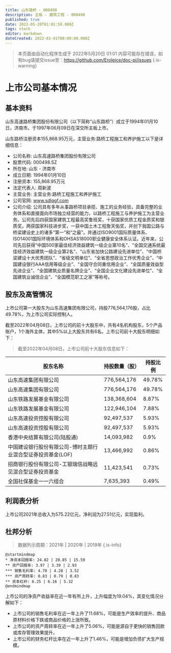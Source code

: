 ```yaml
---
title: 山东路桥 - 000498
description: 主板 - 建筑工程 - 000498
published: true
date: 2022-05-20T01:01:59.000Z
tags: stock
editor: markdown
dateCreated: 2022-01-01T00:00:00.000Z
---
```


> 本页面由自动化程序生成于 2022年5月20日 01:01
> 内容可能存在错误，如有bug请提交issue至：https://github.com/Eroleice/doc-pi/issues
{.is-warning}

# 上市公司基本情况

## 基本资料

山东高速路桥集团股份有限公司（以下简称“山东路桥”）成立于1994年01月10日，济南市。于1997年06月09日在深交所主板上市。

山东路桥注册资本155,868.95万元，主营业务:路桥工程施工和养护施工以下是详细信息：

- 公司名称: 山东高速路桥集团股份有限公司
- 股票代码: 000498.SZ
- 所在地: 山东 - 济南市
- 成立日期: 1994年01月10日
- 注册资本: 155,868.95万元
- 法定代表人: 周新波
- 主营业务: 主营业务:路桥工程施工和养护施工
- 公司官网: www.sdlqgf.com
- 公司介绍: 公司具有多年从事路桥项目承揽、施工的业务经验，具备完整的业务体系和直接面向市场独立经营的能力，以路桥工程施工与养护施工为主营业务。公司先后四获国家建筑工程最高奖鲁班奖，十获国家优质工程金质奖和银质奖，两获国家科技进步奖，一获中国土木工程詹天佑奖，并创下我国公路与桥梁建设史上的诸多“第一”和“之最”。并通过ISO9001国际质量体系、ISO14001国际环境体系和OHSAS18000职业健康安全体系认证。近年来，公司先后获得“中国500家最佳经济效益建筑一级企业第10名”、“全国交通系统最佳经济效益建筑一级企业第2名”、“山东省加快公路建设先进单位”、“中国桥梁建设十大优秀团队”、“省级文明单位”、“全省思想政治工作优秀企业”、“中国建设银行AAA信用等级企业”、“全国守合同重信用企业”、“全国质量效益型先进企业”、“全国建筑业质量名牌企业”、“全国企业文化建设先进单位”、“全国建筑业诚信企业”、“全国模范职工之家”等称号。


## 股东及高管情况

上市公司第一大股东为山东高速集团有限公司，持股776,564,176股，占比49.78%，为上市公司实际控制人。

截至2022年04月08日，上市公司的前十大股东中，共有4名机构股东，5个产品账户，1个海外主体，其中5%以上大股东共有6名。上市公司前十大股东明细如下：

> 截至2022年04月08日，上市公司前十大股东信息如下：

| 股东名称 | 持股数量（股） | 持股比例 |
| --- | --- | --- |
| 山东高速集团有限公司 | 776,564,176 | 49.78% |
| 山东高速集团有限公司 | 776,564,176 | 49.78% |
| 山东铁路发展基金有限公司 | 138,368,604 | 8.87% |
| 山东铁路发展基金有限公司 | 122,946,104 | 7.88% |
| 山东高速投资控股有限公司 | 92,497,537 | 5.93% |
| 山东高速投资控股有限公司 | 92,497,537 | 5.93% |
| 香港中央结算有限公司(陆股通) | 14,093,982 | 0.9% |
| 中国建设银行股份有限公司-博时主题行业混合型证券投资基金(LOF) | 13,466,992 | 0.86% |
| 招商银行股份有限公司-工银瑞信战略远见混合型证券投资基金 | 11,423,541 | 0.73% |
| 全国社保基金一一六组合 | 7,635,393 | 0.49% |




## 利润表分析

上市公司2021年总收入为575.22亿元，净利润为27.51亿元，实现盈利。

## 杜邦分析

> 数据列示周期：2021年 | 2020年 | 2019年
{.is-info}

```plantuml
@startmindmap
* 净资本回报率: 24.82 | 20.85 | 15.59
** 资产回报率: 3.97 | 3.39 | 2.93
*** 销售毛利率: 4.78 | 4.28 | 3.52
*** 资产周转率: 0.83 | 0.79 | 0.83
** 资本杠杆: 6.25 | 6.16 | 5.32
@endmindmap
```

上市公司的净资产收益率在近一年有所上升，上升幅度为19.04%，其变化情况分解如下：
- 上市公司的销售毛利率在近一年上升了11.68%，可能是生产效率的提升、商品原材料价格下跌或商品价格的上涨所致。
- 上市公司的资产周转率在近一年上升了5.06%，可能是源自于更快的销售回款或库存管理效果提升。
- 上市公司的财务杠杆比率在近一年上升了1.46%，可能是增加负债扩大生产规模。


